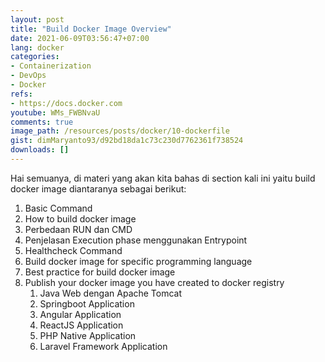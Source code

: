 ```yaml
---
layout: post
title: "Build Docker Image Overview"
date: 2021-06-09T03:56:47+07:00
lang: docker
categories:
- Containerization
- DevOps
- Docker
refs: 
- https://docs.docker.com
youtube: WMs_FWBNvaU
comments: true
image_path: /resources/posts/docker/10-dockerfile
gist: dimMaryanto93/d92bd18da1c73c230d7762361f738524
downloads: []
---
```


Hai semuanya, di materi yang akan kita bahas di section kali ini yaitu build docker image diantaranya sebagai berikut:

1. Basic Command
2. How to build docker image
3. Perbedaan RUN dan CMD
4. Penjelasan Execution phase menggunakan Entrypoint
5. Healthcheck Command
6. Build docker image for specific programming language
7. Best practice for build docker image
8. Publish your docker image you have created to docker registry
    1. Java Web dengan Apache Tomcat
    2. Springboot Application
    3. Angular Application
    4. ReactJS Application
    5. PHP Native Application
    6. Laravel Framework Application